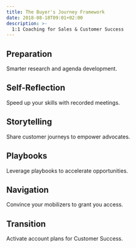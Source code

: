 ```yaml
---
title: The Buyer's Journey Framework
date: 2018-08-18T09:01+02:00
description: >-
  1:1 Coaching for Sales & Customer Success
---
```


## Preparation

Smarter research and agenda development.

## Self-Reflection

Speed up your skills with recorded meetings.

## Storytelling

Share customer journeys to empower advocates.

## Playbooks

Leverage playbooks to accelerate opportunities.

## Navigation

Convince your mobilizers to grant you access.

## Transition

Activate account plans for Customer Success.

